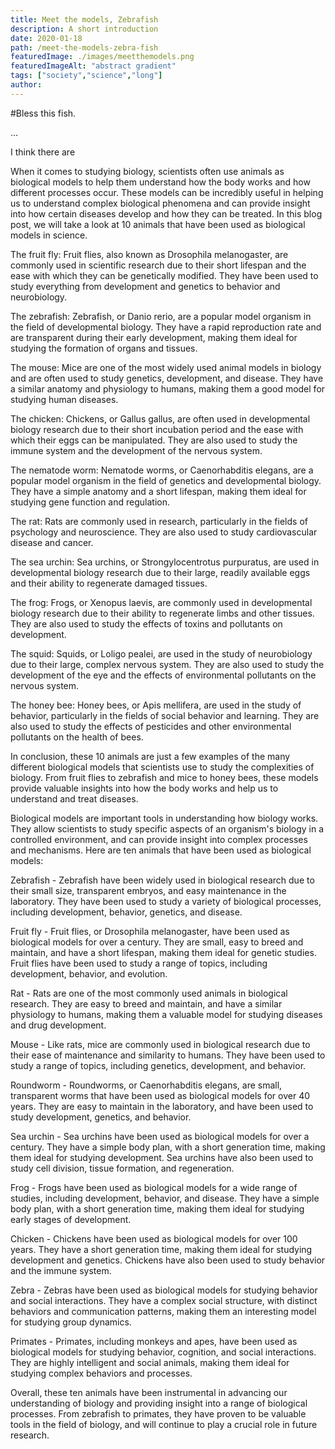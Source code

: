 ```yaml
---
title: Meet the models, Zebrafish
description: A short introduction
date: 2020-01-18
path: /meet-the-models-zebra-fish
featuredImage: ./images/meetthemodels.png
featuredImageAlt: "abstract gradient"
tags: ["society","science","long"]
author:
---
```


#Bless this fish.

...

I think there are

When it comes to studying biology, scientists often use animals as biological models to help them understand how the body works and how different processes occur. These models can be incredibly useful in helping us to understand complex biological phenomena and can provide insight into how certain diseases develop and how they can be treated. In this blog post, we will take a look at 10 animals that have been used as biological models in science.

The fruit fly: Fruit flies, also known as Drosophila melanogaster, are commonly used in scientific research due to their short lifespan and the ease with which they can be genetically modified. They have been used to study everything from development and genetics to behavior and neurobiology.

The zebrafish: Zebrafish, or Danio rerio, are a popular model organism in the field of developmental biology. They have a rapid reproduction rate and are transparent during their early development, making them ideal for studying the formation of organs and tissues.

The mouse: Mice are one of the most widely used animal models in biology and are often used to study genetics, development, and disease. They have a similar anatomy and physiology to humans, making them a good model for studying human diseases.

The chicken: Chickens, or Gallus gallus, are often used in developmental biology research due to their short incubation period and the ease with which their eggs can be manipulated. They are also used to study the immune system and the development of the nervous system.

The nematode worm: Nematode worms, or Caenorhabditis elegans, are a popular model organism in the field of genetics and developmental biology. They have a simple anatomy and a short lifespan, making them ideal for studying gene function and regulation.

The rat: Rats are commonly used in research, particularly in the fields of psychology and neuroscience. They are also used to study cardiovascular disease and cancer.

The sea urchin: Sea urchins, or Strongylocentrotus purpuratus, are used in developmental biology research due to their large, readily available eggs and their ability to regenerate damaged tissues.

The frog: Frogs, or Xenopus laevis, are commonly used in developmental biology research due to their ability to regenerate limbs and other tissues. They are also used to study the effects of toxins and pollutants on development.

The squid: Squids, or Loligo pealei, are used in the study of neurobiology due to their large, complex nervous system. They are also used to study the development of the eye and the effects of environmental pollutants on the nervous system.

The honey bee: Honey bees, or Apis mellifera, are used in the study of behavior, particularly in the fields of social behavior and learning. They are also used to study the effects of pesticides and other environmental pollutants on the health of bees.

In conclusion, these 10 animals are just a few examples of the many different biological models that scientists use to study the complexities of biology. From fruit flies to zebrafish and mice to honey bees, these models provide valuable insights into how the body works and help us to understand and treat diseases.

Biological models are important tools in understanding how biology works. They allow scientists to study specific aspects of an organism's biology in a controlled environment, and can provide insight into complex processes and mechanisms. Here are ten animals that have been used as biological models:

Zebrafish - Zebrafish have been widely used in biological research due to their small size, transparent embryos, and easy maintenance in the laboratory. They have been used to study a variety of biological processes, including development, behavior, genetics, and disease.

Fruit fly - Fruit flies, or Drosophila melanogaster, have been used as biological models for over a century. They are small, easy to breed and maintain, and have a short lifespan, making them ideal for genetic studies. Fruit flies have been used to study a range of topics, including development, behavior, and evolution.

Rat - Rats are one of the most commonly used animals in biological research. They are easy to breed and maintain, and have a similar physiology to humans, making them a valuable model for studying diseases and drug development.

Mouse - Like rats, mice are commonly used in biological research due to their ease of maintenance and similarity to humans. They have been used to study a range of topics, including genetics, development, and behavior.

Roundworm - Roundworms, or Caenorhabditis elegans, are small, transparent worms that have been used as biological models for over 40 years. They are easy to maintain in the laboratory, and have been used to study development, genetics, and behavior.

Sea urchin - Sea urchins have been used as biological models for over a century. They have a simple body plan, with a short generation time, making them ideal for studying development. Sea urchins have also been used to study cell division, tissue formation, and regeneration.

Frog - Frogs have been used as biological models for a wide range of studies, including development, behavior, and disease. They have a simple body plan, with a short generation time, making them ideal for studying early stages of development.

Chicken - Chickens have been used as biological models for over 100 years. They have a short generation time, making them ideal for studying development and genetics. Chickens have also been used to study behavior and the immune system.

Zebra - Zebras have been used as biological models for studying behavior and social interactions. They have a complex social structure, with distinct behaviors and communication patterns, making them an interesting model for studying group dynamics.

Primates - Primates, including monkeys and apes, have been used as biological models for studying behavior, cognition, and social interactions. They are highly intelligent and social animals, making them ideal for studying complex behaviors and processes.

Overall, these ten animals have been instrumental in advancing our understanding of biology and providing insight into a range of biological processes. From zebrafish to primates, they have proven to be valuable tools in the field of biology, and will continue to play a crucial role in future research.